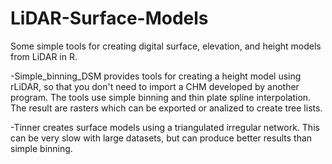 # LiDAR-Surface-Models
Some simple tools for creating digital surface, elevation, and height models from LiDAR in R.

-Simple_binning_DSM provides tools for creating a height model using rLiDAR, so that you don't need to import a CHM developed by another program. The tools use simple binning and thin plate spline interpolation. The result are rasters which can be exported or analized to create tree lists.

-Tinner creates surface models using a triangulated irregular network. This can be very slow with large datasets, but can produce better results than simple binning. 
